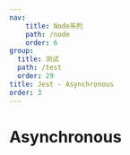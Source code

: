 ```yaml
---
nav:
    title: Node系列
    path: /node
    order: 6
group:
  title: 测试
  path: /test
  order: 29
title: Jest - Asynchronous
order: 3
---
```


# Asynchronous
